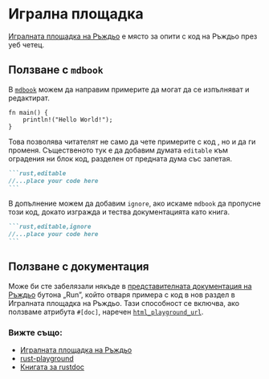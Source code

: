 # Игрална площадка 

[Игралната площадка на Ръждьо][rust-playground] е място за опити с код на
Ръждьо през уеб четец.

## Ползване с `mdbook`

В [`mdbook`][mdbook] можем да направим примерите да могат да се изпълняват и
редактират.

```rust,editable
fn main() {
    println!("Hello World!");
}
```

Това позволява читателят не само да чете примерите с код , но и да ги променя.
Същественото тук е да добавим думата `editable` към оградения ни блок код,
разделен от предната дума със запетая.

````markdown
```rust,editable
//...place your code here
```
````

В допълнение можем да добавим `ignore`, ако искаме `mdbook` да пропусне този
код, докато изгражда и тества документацията като книга.

````markdown
```rust,editable,ignore
//...place your code here
```
````

## Ползване с документация

Може би сте забелязали някъде в [представителната документация на
Ръждьо][official-rust-docs] бутона „Run”, който отваря примера с код в нов
раздел в Игралната площадка на Ръждьо. Тази способност се включва, ако ползваме
атрибута `#[doc]`, наречен [`html_playground_url`][html-playground-url].

### Вижте също:

- [Игралната площадка на Ръждьо][rust-playground]
- [rust-playground][rust-playground]
- [Книгата за rustdoc][rustdoc-book]

[rust-playground]: https://play.rust-lang.org/
[rust-playground]: https://github.com/integer32llc/rust-playground/
[mdbook]: https://github.com/rust-lang/mdBook
[official-rust-docs]: https://doc.rust-lang.org/core/
[rustdoc-book]: https://doc.rust-lang.org/rustdoc/what-is-rustdoc.html
[html-playground-url]: https://doc.rust-lang.org/rustdoc/the-doc-attribute.html#html_playground_url
